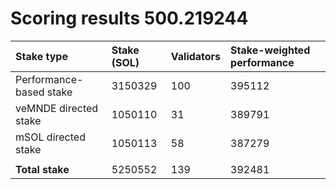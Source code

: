 # Scoring results 500.219244

| Stake type              | Stake (SOL) | Validators | Stake-weighted performance |
|:------------------------|:------------|:-----------|:---------------------------|
| Performance-based stake | 3150329     | 100        | 395112                     |
| veMNDE directed stake   | 1050110     | 31         | 389791                     |
| mSOL directed stake     | 1050113     | 58         | 387279                     |
|                         |             |            |                            |
| **Total stake**         | 5250552     | 139        | 392481                     |
